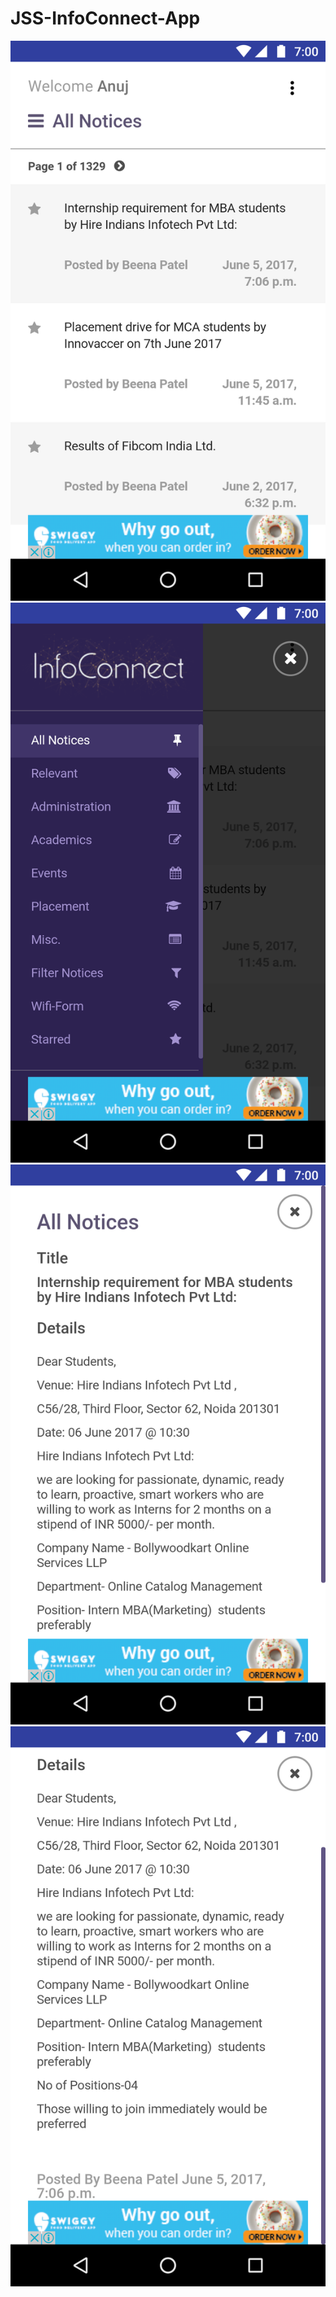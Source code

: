 # JSS-InfoConnect-App

![Alt text](/Screenshot_20170605-215312.png?raw=true)
![Alt text](/Screenshot_20170605-215317.png?raw=true)
![Alt text](/Screenshot_20170605-215324.png?raw=true)
![Alt text](/Screenshot_20170605-215329.png?raw=true)
